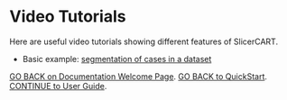 # Video Tutorials

Here are useful video tutorials showing different features of SlicerCART.

* Basic example: [segmentation of cases in a dataset](https://www.dropbox.com/scl/fi/vna8dcfbaqgzbjuaxqpbe/20241108_scenario1_viewing_and_segment.mov?rlkey=pttbxm0n3lzwfqmqkjq8ite8c&st=lte7mfqc&dl=0)


[GO BACK on Documentation Welcome Page](welcome.md).
[GO BACK to QuickStart](quickstart.md). 
[CONTINUE to User Guide](userguide.md).